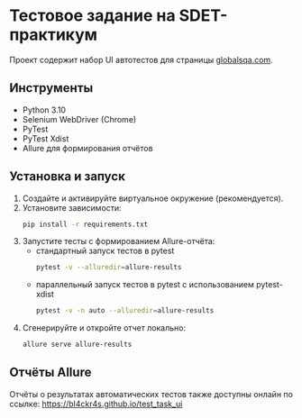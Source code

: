 # Тестовое задание на SDET-практикум

Проект содержит набор UI автотестов для страницы [globalsqa.com](https://www.globalsqa.com/angularJs-protractor/BankingProject/#/manager).

## Инструменты

- Python 3.10
- Selenium WebDriver (Chrome)
- PyTest
- PyTest Xdist
- Allure для формирования отчётов


## Установка и запуск

1. Создайте и активируйте виртуальное окружение (рекомендуется).
2. Установите зависимости:
   ```bash
   pip install -r requirements.txt
3. Запустите тесты с формированием Allure-отчёта:
   - стандартный запуск тестов в pytest
      ```bash   
      pytest -v --alluredir=allure-results
   
   - параллельный запуск тестов в pytest с использованием pytest-xdist
      ```bash
      pytest -v -n auto --alluredir=allure-results
4. Сгенерируйте и откройте отчет локально:
   ```bash
   allure serve allure-results

## Отчёты Allure

Отчёты о результатах автоматических тестов также доступны онлайн по ссылке: https://bl4ckr4s.github.io/test_task_ui

   


